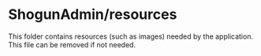 # ShogunAdmin/resources

This folder contains resources (such as images) needed by the application. This file can
be removed if not needed.
